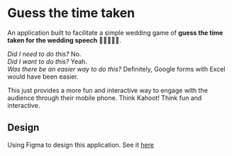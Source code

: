 # Guess the time taken

An application built to facilitate a simple wedding game of **guess the time taken for the wedding speech** :man_in_tuxedo::microphone::bride_with_veil:.

_Did I need to do this?_ No.  
_Did I want to do this?_ Yeah.  
_Was there be an easier way to do this?_ Definitely, Google forms with Excel would have been easier.

This just provides a more fun and interactive way to engage with the audience through their mobile phone. Think Kahoot! Think fun and interactive.

## Design

Using Figma to design this application. See it [here](https://www.figma.com/proto/JCjIgfWYEqWh878nlWu5Je/Nic%26Ansel?node-id=2-94&t=IjyZxq3jVHx6xn4n-1)
